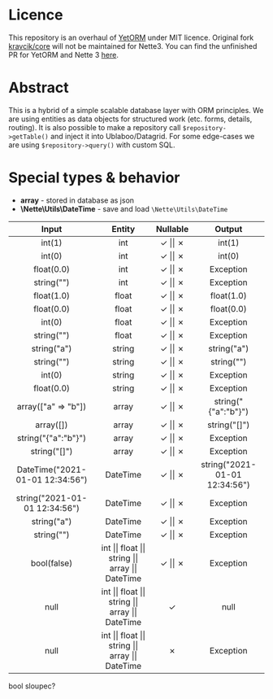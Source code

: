 # Licence

This repository is an overhaul of [YetORM](https://github.com/uestla/YetORM) under MIT licence. Original fork [kravcik/core](https://github.com/kravcik/core) will not be maintained for Nette3. You can find the unfinished PR for YetORM and Nette 3 [here](https://github.com/uestla/YetORM/pull/23).

# Abstract
This is a hybrid of a simple scalable database layer with ORM principles. We are using entities as data objects for structured work (etc. forms, details, routing). It is also possible to make a repository call `$repository->getTable()` and inject it into Ublaboo/Datagrid. For some edge-cases we are using `$repository->query()` with custom SQL.

# Special types & behavior
* **array** - stored in database as json
* **\Nette\Utils\DateTime** - save and load `\Nette\Utils\DateTime`

Input | Entity | Nullable | Output |
:----:|:------:|:--------:|:------:|
int(1) | int | &check; &#124;&#124; &cross; | int(1) |
int(0) | int | &check; &#124;&#124; &cross; | int(0) |
float(0.0) | int | &check; &#124;&#124; &cross; | Exception |
string("") | int | &check; &#124;&#124; &cross; | Exception |
float(1.0) | float | &check; &#124;&#124; &cross; | float(1.0) |
float(0.0) | float | &check; &#124;&#124; &cross; | float(0.0) |
int(0) | float | &check; &#124;&#124; &cross; | Exception |
string("") | float | &check; &#124;&#124; &cross; | Exception |
string("a") | string | &check; &#124;&#124; &cross; | string("a") |
string("") | string | &check; &#124;&#124; &cross; | string("") |
int(0) | string | &check; &#124;&#124; &cross; | Exception |
float(0.0) | string | &check; &#124;&#124; &cross; | Exception |
array(\["a" => "b"\]) | array | &check; &#124;&#124; &cross; | string("{"a":"b"}") |
array(\[\]) | array | &check; &#124;&#124; &cross; | string("[]") |
string("{"a":"b"}") | array | &check; &#124;&#124; &cross; | Exception |
string("[]") | array | &check; &#124;&#124; &cross; | Exception |
DateTime("2021-01-01 12:34:56") | DateTime | &check; &#124;&#124; &cross; | string("2021-01-01 12:34:56") |
string("2021-01-01 12:34:56") | DateTime | &check; &#124;&#124; &cross; | Exception |
string("a") | DateTime | &check; &#124;&#124; &cross; | Exception |
string("") | DateTime | &check; &#124;&#124; &cross; | Exception |
bool(false) | int &#124;&#124; float &#124;&#124; string &#124;&#124; array &#124;&#124; DateTime | &check; &#124;&#124; &cross; | Exception |
null | int &#124;&#124; float &#124;&#124; string &#124;&#124; array &#124;&#124; DateTime | &check; | null |
null | int &#124;&#124; float &#124;&#124; string &#124;&#124; array &#124;&#124; DateTime | &cross; | Exception |
bool sloupec?